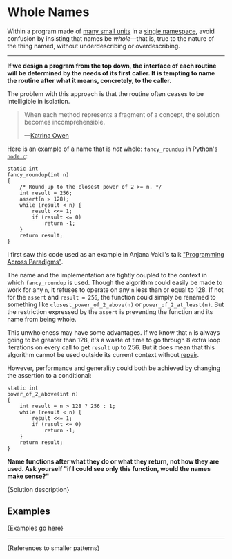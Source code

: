 # Whole Names

Within a program made of [many small units](./many-small-units.md) in a
[single namespace](./single-namespace), avoid confusion by insisting that
names be *whole*—that is, true to the nature of the thing named, without
underdescribing or overdescribing.

---

**If we design a program from the top down, the interface of each routine will
be determined by the needs of its first caller. It is tempting to name the
routine after what it means, concretely, to the caller.**

The problem with this approach is that the routine often ceases to be intelligible in
isolation.

> When each method represents a fragment of a concept, the solution becomes incomprehensible.
>
> —[Katrina Owen](https://www.sitepoint.com/whats-in-a-name-anti-patterns-to-a-hard-problem/)

Here is an example of a name that is *not* whole: `fancy_roundup` in Python's [`node.c`](http://svn.python.org/projects/python/branches/py3k/Parser/node.c):

```
static int
fancy_roundup(int n)
{
    /* Round up to the closest power of 2 >= n. */
    int result = 256;
    assert(n > 128);
    while (result < n) {
        result <<= 1;
        if (result <= 0)
            return -1;
    }
    return result;
}
```

I first saw this code used as an example in Anjana Vakil's talk ["Programming Across Paradigms"](https://www.youtube.com/watch?v=Pg3UeB-5FdA).

The name and the implementation are tightly coupled to the context in which `fancy_roundup`
is used. Though the algorithm could easily be made to work for any `n`, it refuses to operate
on any `n` less than or equal to 128. If not for the `assert` and `result = 256`, the function could simply be
renamed to something like `closest_power_of_2_above(n)` or `power_of_2_at_least(n)`. But the
restriction expressed by the `assert` is preventing the function and its name from being whole.

This unwholeness may have some advantages. If we know that `n` is always going to be greater than 128,
it's a waste of time to go through 8 extra loop iterations on every call to get `result` up to 256.
But it does mean that this algorithm cannot be used outside its current context without [repair](https://patterns-dev.github.io/patterns/newpat/newpat104/newpat104.htm#pat104).

However, performance and generality could both be achieved by changing the assertion to a conditional:

```
static int
power_of_2_above(int n)
{
    int result = n > 128 ? 256 : 1;
    while (result < n) {
        result <<= 1;
        if (result <= 0)
            return -1;
    }
    return result;
}
```

**Name functions after what they do or what they return, not how they are used. Ask
yourself "if I could see only this function, would the names make sense?"**

{Solution description}

## Examples

{Examples go here}

---

{References to smaller patterns}
